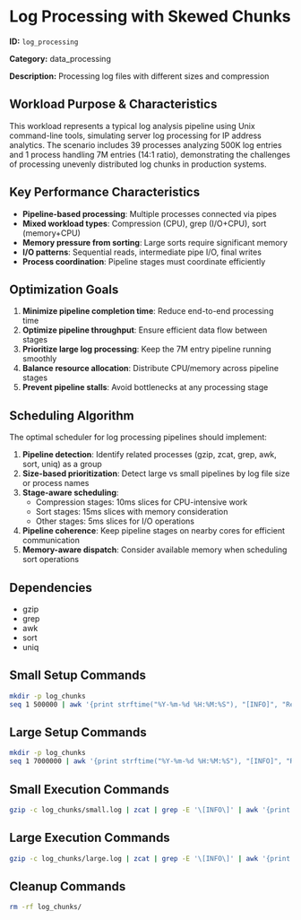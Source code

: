 # Log Processing with Skewed Chunks

**ID:** `log_processing`

**Category:** data_processing

**Description:** Processing log files with different sizes and compression

## Workload Purpose & Characteristics

This workload represents a typical log analysis pipeline using Unix command-line tools, simulating server log processing for IP address analytics. The scenario includes 39 processes analyzing 500K log entries and 1 process handling 7M entries (14:1 ratio), demonstrating the challenges of processing unevenly distributed log chunks in production systems.

## Key Performance Characteristics

- **Pipeline-based processing**: Multiple processes connected via pipes
- **Mixed workload types**: Compression (CPU), grep (I/O+CPU), sort (memory+CPU)
- **Memory pressure from sorting**: Large sorts require significant memory
- **I/O patterns**: Sequential reads, intermediate pipe I/O, final writes
- **Process coordination**: Pipeline stages must coordinate efficiently

## Optimization Goals

1. **Minimize pipeline completion time**: Reduce end-to-end processing time
2. **Optimize pipeline throughput**: Ensure efficient data flow between stages
3. **Prioritize large log processing**: Keep the 7M entry pipeline running smoothly
4. **Balance resource allocation**: Distribute CPU/memory across pipeline stages
5. **Prevent pipeline stalls**: Avoid bottlenecks at any processing stage

## Scheduling Algorithm

The optimal scheduler for log processing pipelines should implement:

1. **Pipeline detection**: Identify related processes (gzip, zcat, grep, awk, sort, uniq) as a group
2. **Size-based prioritization**: Detect large vs small pipelines by log file size or process names
3. **Stage-aware scheduling**:
   - Compression stages: 10ms slices for CPU-intensive work
   - Sort stages: 15ms slices with memory consideration
   - Other stages: 5ms slices for I/O operations
4. **Pipeline coherence**: Keep pipeline stages on nearby cores for efficient communication
5. **Memory-aware dispatch**: Consider available memory when scheduling sort operations

## Dependencies

- gzip
- grep
- awk
- sort
- uniq

## Small Setup Commands

```bash
mkdir -p log_chunks
seq 1 500000 | awk '{print strftime("%Y-%m-%d %H:%M:%S"), "[INFO]", "Request from", "192.168.1."int(rand()*255), "processed in", int(rand()*100), "ms"}' > log_chunks/small.log
```

## Large Setup Commands

```bash
mkdir -p log_chunks
seq 1 7000000 | awk '{print strftime("%Y-%m-%d %H:%M:%S"), "[INFO]", "Request from", "192.168.1."int(rand()*255), "processed in", int(rand()*100), "ms"}' > log_chunks/large.log
```

## Small Execution Commands

```bash
gzip -c log_chunks/small.log | zcat | grep -E '\[INFO\]' | awk '{print $4}' | sort | uniq -c | sort -nr > log_chunks/small_ips.txt
```

## Large Execution Commands

```bash
gzip -c log_chunks/large.log | zcat | grep -E '\[INFO\]' | awk '{print $4}' | sort | uniq -c | sort -nr > log_chunks/large_ips.txt
```

## Cleanup Commands

```bash
rm -rf log_chunks/
```
